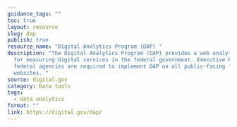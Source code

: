 ```yaml
---
guidance_tags: ""
toc: true
layout: resource
slug: dap
publish: true
resource_name: "Digital Analytics Program (DAP) "
description: "The Digital Analytics Program (DAP) provides a web analytics tool
  for measuring digital services in the federal government. Executive branch
  federal agencies are required to implement DAP on all public-facing federal
  websites. "
source: digital.gov
category: Data tools
tags:
  - data analytics
format: ""
link: https://digital.gov/dap/
---
```


